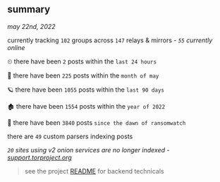 
## summary
_may 22nd, 2022_

currently tracking `102` groups across `147` relays & mirrors - _`55` currently online_

⏲ there have been `2` posts within the `last 24 hours`

🦈 there have been `225` posts within the `month of may`

🪐 there have been `1055` posts within the `last 90 days`

🏚 there have been `1554` posts within the `year of 2022`

🦕 there have been `3840` posts `since the dawn of ransomwatch`

there are `49` custom parsers indexing posts

_`20` sites using v2 onion services are no longer indexed - [support.torproject.org](https://support.torproject.org/onionservices/v2-deprecation/)_

> see the project [README](https://github.com/joshhighet/ransomwatch#ransomwatch--) for backend technicals
